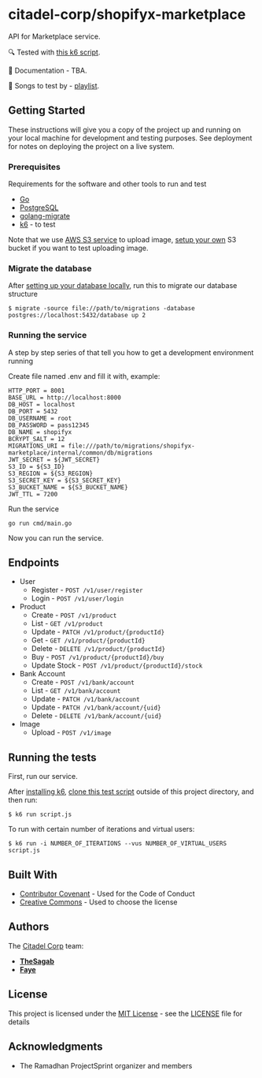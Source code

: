 # citadel-corp/shopifyx-marketplace

API for Marketplace service.

🔍 Tested with
[this k6 script](https://github.com/nandanugg/MarketplaceTestCases).

📝 Documentation - TBA.

🎵 Songs to test by - [playlist](https://open.spotify.com/album/1oVSp3g7ULNAHzFtdBvHEd?si=IVw3cdo6RUKDOdb1gYCJKQ).

## Getting Started

These instructions will give you a copy of the project up and running on
your local machine for development and testing purposes. See deployment
for notes on deploying the project on a live system.

### Prerequisites

Requirements for the software and other tools to run and test
- [Go](https://go.dev/doc/install)
- [PostgreSQL](https://www.postgresql.org/download/)
- [golang-migrate](https://github.com/golang-migrate/migrate)
- [k6](https://k6.io/docs/get-started/installation/) - to test

Note that we use [AWS S3 service](https://aws.amazon.com/s3/) to upload image,
[setup your own](https://docs.aws.amazon.com/AmazonS3/latest/userguide/GetStartedWithS3.html) S3 bucket if you want to test uploading image.

### Migrate the database

After [setting up your database locally](https://www.postgresql.org/docs/current/tutorial-createdb.html),
run this to migrate our database structure
```
$ migrate -source file://path/to/migrations -database postgres://localhost:5432/database up 2
```

### Running the service

A step by step series of that tell you how to get a development
environment running

Create file named .env and fill it with, example:
```
HTTP_PORT = 8001
BASE_URL = http://localhost:8000
DB_HOST = localhost
DB_PORT = 5432
DB_USERNAME = root
DB_PASSWORD = pass12345
DB_NAME = shopifyx
BCRYPT_SALT = 12
MIGRATIONS_URI = file:///path/to/migrations/shopifyx-marketplace/internal/common/db/migrations
JWT_SECRET = ${JWT_SECRET}
S3_ID = ${S3_ID}
S3_REGION = ${S3_REGION}
S3_SECRET_KEY = ${S3_SECRET_KEY}
S3_BUCKET_NAME = ${S3_BUCKET_NAME}
JWT_TTL = 7200
```

Run the service

    go run cmd/main.go

Now you can run the service.

## Endpoints
- User
    - Register - `POST /v1/user/register`
    - Login - `POST /v1/user/login`
- Product
    - Create - `POST /v1/product`
    - List - `GET /v1/product`
    - Update - `PATCH /v1/product/{productId}`
    - Get - `GET /v1/product/{productId}`
    - Delete - `DELETE /v1/product/{productId}`
    - Buy - `POST /v1/product/{productId}/buy`
    - Update Stock - `POST /v1/product/{productId}/stock`
- Bank Account
    - Create - `POST /v1/bank/account`
    - List - `GET /v1/bank/account`
    - Update - `PATCH /v1/bank/account`
    - Update - `PATCH /v1/bank/account/{uid}`
    - Delete - `DELETE /v1/bank/account/{uid}`
- Image
    - Upload - `POST /v1/image`

## Running the tests

First, run our service.

After [installing k6](https://k6.io/docs/get-started/installation/), 
[clone this test script](https://github.com/nandanugg/MarketplaceTestCases) outside of this project directory, and then run:
```
$ k6 run script.js
```

To run with certain number of iterations and virtual users:
```
$ k6 run -i NUMBER_OF_ITERATIONS --vus NUMBER_OF_VIRTUAL_USERS script.js
```

## Built With

  - [Contributor Covenant](https://www.contributor-covenant.org/) - Used
    for the Code of Conduct
  - [Creative Commons](https://creativecommons.org/) - Used to choose
    the license

## Authors

The [Citadel Corp](https://github.com/citadel-corp) team:
  - [**TheSagab**](https://github.com/TheSagab)
  - [**Faye**](https://github.com/farolinar)

## License

This project is licensed under the [MIT License](https://github.com/citadel-corp/shopifyx-marketplace?tab=MIT-1-ov-file) - see the [LICENSE](https://github.com/citadel-corp/shopifyx-marketplace/blob/main/LICENSE) file for
details

## Acknowledgments

  - The Ramadhan ProjectSprint organizer and members
